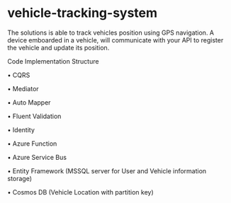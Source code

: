 # vehicle-tracking-system
The solutions is able to track vehicles position using GPS navigation. A device emboarded in a vehicle, will communicate with your API to register the vehicle and update its position.


Code Implementation Structure

• CQRS

• Mediator

• Auto Mapper

• Fluent Validation

• Identity

• Azure Function

• Azure Service Bus

• Entity Framework (MSSQL server for User and Vehicle information storage)

• Cosmos DB (Vehicle Location with partition key)

